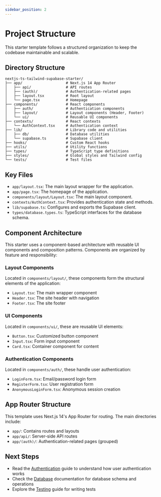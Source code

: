 ```yaml
---
sidebar_position: 2
---
```


# Project Structure

This starter template follows a structured organization to keep the codebase maintainable and scalable.

## Directory Structure

```
nextjs-ts-tailwind-supabase-starter/
├── app/                    # Next.js 14 App Router
│   ├── api/                # API routes
│   ├── (auth)/             # Authentication-related pages
│   ├── layout.tsx          # Root layout
│   └── page.tsx            # Homepage
├── components/             # React components
│   ├── auth/               # Authentication components
│   ├── layout/             # Layout components (Header, Footer)
│   └── ui/                 # Reusable UI components
├── contexts/               # React contexts
│   └── AuthContext.tsx     # Authentication context
├── lib/                    # Library code and utilities
│   ├── db/                 # Database utilities
│   └── supabase.ts         # Supabase client
├── hooks/                  # Custom React hooks
├── utils/                  # Utility functions
├── types/                  # TypeScript type definitions
├── styles/                 # Global styles and Tailwind config
└── tests/                  # Test files
```

## Key Files

- `app/layout.tsx`: The main layout wrapper for the application.
- `app/page.tsx`: The homepage of the application.
- `components/layout/Layout.tsx`: The main layout component.
- `contexts/AuthContext.tsx`: Provides authentication state and methods.
- `lib/supabase.ts`: Configures and exports the Supabase client.
- `types/database.types.ts`: TypeScript interfaces for the database schema.

## Component Architecture

This starter uses a component-based architecture with reusable UI components and composition patterns. Components are organized by feature and responsibility:

### Layout Components

Located in `components/layout/`, these components form the structural elements of the application:

- `Layout.tsx`: The main wrapper component
- `Header.tsx`: The site header with navigation
- `Footer.tsx`: The site footer

### UI Components

Located in `components/ui/`, these are reusable UI elements:

- `Button.tsx`: Customized button component
- `Input.tsx`: Form input component
- `Card.tsx`: Container component for content

### Authentication Components

Located in `components/auth/`, these handle user authentication:

- `LoginForm.tsx`: Email/password login form
- `RegisterForm.tsx`: User registration form
- `AnonymousLoginForm.tsx`: Anonymous session creation

## App Router Structure

This template uses Next.js 14's App Router for routing. The main directories include:

- `app/`: Contains routes and layouts
- `app/api/`: Server-side API routes
- `app/(auth)/`: Authentication-related pages (grouped)

## Next Steps

- Read the [Authentication](./features/authentication) guide to understand how user authentication works
- Check the [Database](./features/database) documentation for database schema and operations
- Explore the [Testing](./development/testing) guide for writing tests